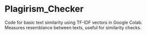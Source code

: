 # Plagirism_Checker
Code for basic text similarity using TF-IDF vectors in Google Colab. Measures resemblance between texts, useful for similarity checks.
